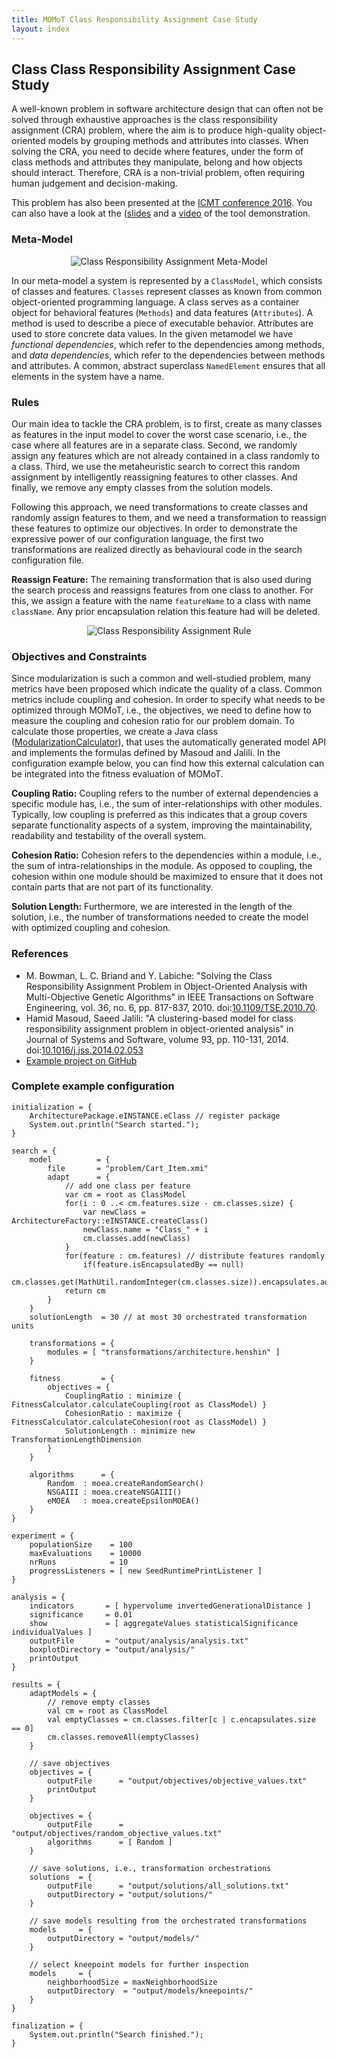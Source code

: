 ```yaml
---
title: MOMoT Class Responsibility Assignment Case Study
layout: index
---
```


## Class Class Responsibility Assignment Case Study
A well-known problem in software architecture design that can often not be solved through exhaustive approaches is the class responsibility assignment (CRA) problem, where the aim is to produce high-quality object-oriented models by grouping methods and attributes into classes.
When solving the CRA, you need to decide where features, under the form of class methods and attributes they manipulate, belong and how objects should interact.
Therefore, CRA is a non-trivial problem, often requiring human judgement and decision-making.

This problem has also been presented  at the [ICMT conference 2016](http://is.ieis.tue.nl/research/ICMT16/). You can also have a look at the ([slides](http://www.slideshare.net/MartinFleck1/icmt-2016-searchbased-model-transformations-with-momot) and a  [video](https://www.youtube.com/watch?v=BQDz6OmxABE) of the tool demonstration.

### Meta-Model
<div style="text-align:center">
<img src="http://martin-fleck.github.io/momot/images/casestudy/class_responsibility_assignment/cra_metamodel.svg" alt="Class Responsibility Assignment Meta-Model" />
</div>

In our meta-model a system is represented by a ``ClassModel``, which consists of classes and features. 
``Classes`` represent classes as known from common object-oriented programming language. 
A class serves as a container object for behavioral features (``Methods``) and data features (``Attributes``).
A method is used to describe a piece of executable behavior. 
Attributes are used to store concrete data values.
In the given metamodel we have *functional dependencies*, which refer to the dependencies among methods, and *data dependencies*, which refer to the dependencies between methods and attributes.
A common, abstract superclass ``NamedElement`` ensures that all elements in the system have a name.

### Rules

Our main idea to tackle the CRA problem, is to first, create as many classes as features in the input model to cover the worst case scenario, i.e., the case where all features are in a separate class. 
Second, we randomly assign any features which are not already contained in a class randomly to a class.
Third, we use the metaheuristic search to correct this random assignment by intelligently reassigning features to other classes.
And finally, we remove any empty classes from the solution models.

Following this approach, we need transformations to create classes and randomly assign features to them, and we need a transformation to reassign these features to optimize our objectives.
In order to demonstrate the expressive power of our configuration language, the first two transformations are realized directly as behavioural code in the search configuration file.

**Reassign Feature:**
The remaining transformation that is also used during the search process and reassigns features from one class to another.
For this, we assign a feature with the name ``featureName`` to a class with name ``className``.
Any prior encapsulation relation this feature had will be deleted.

<div style="text-align:center">
<img src="http://martin-fleck.github.io/momot/images/casestudy/class_responsibility_assignment/cra_rule.svg" alt="Class Responsibility Assignment Rule" />
</div>

### Objectives and Constraints
Since modularization is such a common and well-studied problem, many metrics have been proposed which indicate the quality of a class.
Common metrics include coupling and cohesion.
In order to specify what needs to be optimized through MOMoT, i.e., the objectives, we need to define how to measure the coupling and cohesion ratio for our problem domain.
To calculate those properties, we create a Java class ([ModularizationCalculator](https://github.com/martin-fleck/momot/blob/master/projects/icmt.tool.momot.demo/src/icmt/tool/momot/demo/FitnessCalculator.java)), that uses the automatically generated model API and implements the formulas defined by Masoud and Jalili.
In the configuration example below, you can find how this external calculation can be integrated into the fitness evaluation of MOMoT.

**Coupling Ratio:**
Coupling refers to the number of external dependencies a specific module has, i.e., the sum of inter-relationships with other modules.
Typically, low coupling is preferred as this indicates that a group covers separate functionality aspects of a system, improving the maintainability, readability and testability of the overall system.

**Cohesion Ratio:**
Cohesion refers to the dependencies within a module, i.e., the sum of intra-relationships in the module.
As opposed to coupling, the cohesion within one module should be maximized to ensure that it does not contain parts that are not part of its functionality.

**Solution Length:**
Furthermore, we are interested in the length of the solution, i.e., the number of transformations needed to create the model with optimized coupling and cohesion.

### References
* M. Bowman, L. C. Briand and Y. Labiche: "Solving the Class Responsibility Assignment Problem in Object-Oriented Analysis with Multi-Objective Genetic Algorithms" in IEEE Transactions on Software Engineering, vol. 36, no. 6, pp. 817-837, 2010. doi:[10.1109/TSE.2010.70](http://dx.doi.org/10.1109/TSE.2010.70).
* Hamid Masoud, Saeed Jalili: "A clustering-based model for class responsibility assignment problem in object-oriented analysis" in Journal of Systems and Software, volume 93, pp. 110-131, 2014. doi:[10.1016/j.jss.2014.02.053](http://dx.doi.org/10.1016/j.jss.2014.02.053)
* [Example project on GitHub](https://github.com/martin-fleck/momot/tree/master/projects/icmt.tool.momot.demo)


### Complete example configuration
```
initialization = {
	ArchitecturePackage.eINSTANCE.eClass // register package
	System.out.println("Search started.");
}

search = {
	model          = {
		file       = "problem/Cart_Item.xmi"
		adapt      = {
			// add one class per feature
			var cm = root as ClassModel
			for(i : 0 ..< cm.features.size - cm.classes.size) {
				var newClass = ArchitectureFactory::eINSTANCE.createClass()
				newClass.name = "Class_" + i
				cm.classes.add(newClass)
			}
			for(feature : cm.features) // distribute features randomly
				if(feature.isEncapsulatedBy == null)
					cm.classes.get(MathUtil.randomInteger(cm.classes.size)).encapsulates.add(feature)
			return cm
		}
	}
	solutionLength  = 30 // at most 30 orchestrated transformation units

	transformations = {
		modules = [ "transformations/architecture.henshin" ]
	}

	fitness         = {
		objectives = {
			CouplingRatio : minimize { FitnessCalculator.calculateCoupling(root as ClassModel) }
			CohesionRatio : maximize { FitnessCalculator.calculateCohesion(root as ClassModel) }
			SolutionLength : minimize new TransformationLengthDimension
		}
	}

	algorithms      = {
		Random  : moea.createRandomSearch()
		NSGAIII : moea.createNSGAIII()
		eMOEA   : moea.createEpsilonMOEA()
	}
}

experiment = {
	populationSize    = 100
	maxEvaluations    = 10000
	nrRuns            = 10
	progressListeners = [ new SeedRuntimePrintListener ]
}

analysis = {
	indicators       = [ hypervolume invertedGenerationalDistance ]
	significance     = 0.01
	show             = [ aggregateValues statisticalSignificance individualValues ]
	outputFile       = "output/analysis/analysis.txt"
	boxplotDirectory = "output/analysis/"
	printOutput
}

results = {
	adaptModels = {
		// remove empty classes 
		val cm = root as ClassModel
		val emptyClasses = cm.classes.filter[c | c.encapsulates.size == 0]
		cm.classes.removeAll(emptyClasses)
	}
	
	// save objectives
	objectives = {
		outputFile      = "output/objectives/objective_values.txt"
		printOutput
	}
	
	objectives = {
		outputFile      = "output/objectives/random_objective_values.txt"
		algorithms      = [ Random ]
	}

	// save solutions, i.e., transformation orchestrations
	solutions  = {
		outputFile      = "output/solutions/all_solutions.txt"
		outputDirectory = "output/solutions/"
	}

	// save models resulting from the orchestrated transformations
	models     = {
		outputDirectory = "output/models/"
	}
	
	// select kneepoint models for further inspection
	models     = {
		neighborhoodSize = maxNeighborhoodSize
		outputDirectory  = "output/models/kneepoints/"
	}
}

finalization = {
	System.out.println("Search finished.");
}
```
